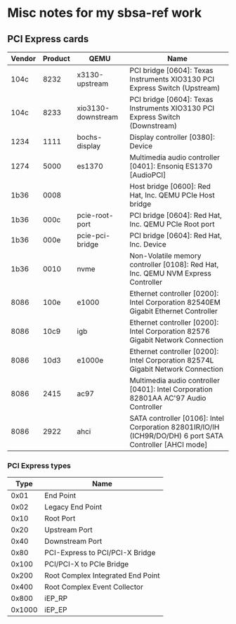 # Misc notes for my sbsa-ref work

## PCI Express cards

Vendor | Product | QEMU                | Name
-------|---------|---------------------|--------------------------------------------------------------------------------------------------------
 104c  |  8232   | x3130-upstream      | PCI bridge [0604]: Texas Instruments XIO3130 PCI Express Switch (Upstream)
 104c  |  8233   | xio3130-downstream  | PCI bridge [0604]: Texas Instruments XIO3130 PCI Express Switch (Downstream)
 1234  |  1111   | bochs-display       | Display controller [0380]: Device
 1274  |  5000   | es1370              | Multimedia audio controller [0401]: Ensoniq ES1370 [AudioPCI]
 1b36  |  0008   |                     | Host bridge [0600]: Red Hat, Inc. QEMU PCIe Host bridge
 1b36  |  000c   | pcie-root-port      | PCI bridge [0604]: Red Hat, Inc. QEMU PCIe Root port
 1b36  |  000e   | pcie-pci-bridge     | PCI bridge [0604]: Red Hat, Inc. Device
 1b36  |  0010   | nvme                | Non-Volatile memory controller [0108]: Red Hat, Inc. QEMU NVM Express Controller
 8086  |  100e   | e1000               | Ethernet controller [0200]: Intel Corporation 82540EM Gigabit Ethernet Controller
 8086  |  10c9   | igb                 | Ethernet controller [0200]: Intel Corporation 82576 Gigabit Network Connection
 8086  |  10d3   | e1000e              | Ethernet controller [0200]: Intel Corporation 82574L Gigabit Network Connection
 8086  |  2415   | ac97                | Multimedia audio controller [0401]: Intel Corporation 82801AA AC'97 Audio Controller
 8086  |  2922   | ahci                | SATA controller [0106]: Intel Corporation 82801IR/IO/IH (ICH9R/DO/DH) 6 port SATA Controller [AHCI mode]


### PCI Express types

Type    | Name
--------|-------------------
 0x01   | End Point
 0x02   | Legacy End Point
 0x10   | Root Port
 0x20   | Upstream Port
 0x40   | Downstream Port
 0x80   | PCI-Express to PCI/PCI-X Bridge
 0x100  | PCI/PCI-X to PCIe Bridge
 0x200  | Root Complex Integrated End Point
 0x400  | Root Complex Event Collector
 0x800  | iEP_RP
 0x1000 | iEP_EP
